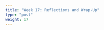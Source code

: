 ```yaml
---
title: "Week 17: Reflections and Wrap-Up"
type: "post"
weight: 17
---
```







<!--
## 🎯 Overview

As we approach the end of the course, this week offers time to reflect on what you've learned, how your thinking has evolved, and how psycholinguistics connects with your academic and personal interests. We’ll also discuss big-picture questions, review course themes, and gather your feedback to improve future iterations of this course.

---

## 📘 Core Activities

- Course-wide **wrap-up discussion**
- Submit your **final project write-up** (if assigned)
- Optional **personal reflection** or learning journal
- Participate in an **anonymous course feedback survey**

---

## 🧠 Recap and Integration

We'll revisit key ideas and ask:

- What were the most surprising or memorable insights from the course?
- How did your understanding of language and mind change?
- Which topics would you like to explore more deeply in the future?
- How do psycholinguistic principles apply to real-world communication?

---

## 📝 Final Project Write-Up (if applicable)

If your group or individual project includes a final written component, it is due this week.

**Guidelines (unless otherwise noted by instructor):**

- 800–1,500 words (flexible depending on format)
- Include:
  - Title
  - Research question/topic
  - Background and rationale
  - Method, analysis, or argument
  - Key findings or reflections
  - References (if used)

Submit via [platform or method specified by instructor].

---

## ✍️ Optional: Personal Reflection

You are encouraged (but not required) to write a brief reflection on your learning this semester.

Prompts may include:
- What challenged you most in this course?
- What are you most proud of?
- Has this course changed how you think about language or mind?
- What would you say to a future student considering this course?

---

## 📋 Anonymous Course Feedback

Please take 5–10 minutes to fill out the anonymous course feedback form.

Your responses are **confidential** and help improve future versions of this course.

[Insert feedback link here]

---

## 🎉 Congratulations!

You’ve reached the end of *Introduction to Psycholinguistics*. Whether you’re continuing in linguistics, psychology, education, or another field, we hope this course has helped you see language as a rich and fascinating window into the human mind.

-->